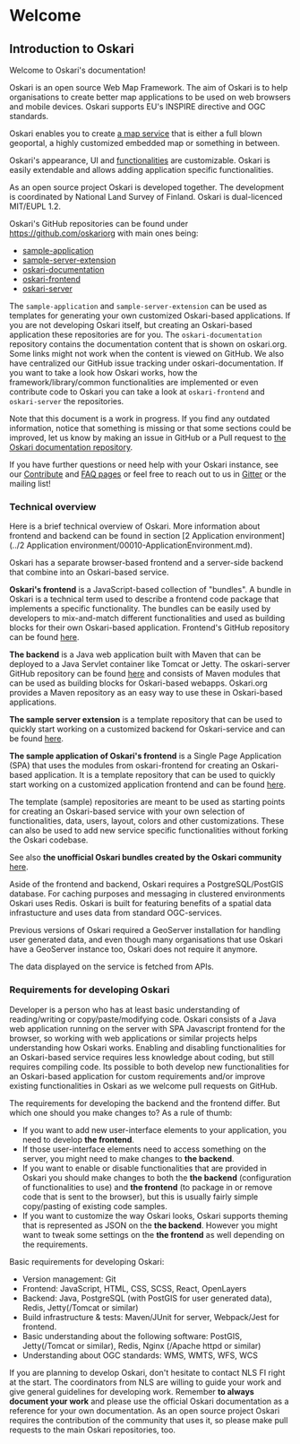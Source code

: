 # Welcome

## Introduction to Oskari

Welcome to Oskari's documentation!

Oskari is an open source Web Map Framework. The aim of Oskari is to help organisations to create better map applications to be used on web browsers and mobile devices. Oskari supports EU's INSPIRE directive and OGC standards.

Oskari enables you to create [a map service](https://oskari.org/discover/use-cases) that is either a full blown geoportal, a highly customized embedded map or something in between.

Oskari's appearance, UI and [functionalities](https://oskari.org/discover/functionalities) are customizable. Oskari is easily extendable and allows adding application specific functionalities.

As an open source project Oskari is developed together. The development is coordinated by National Land Survey of Finland. Oskari is dual-licenced MIT/EUPL 1.2.

Oskari's GitHub repositories can be found under https://github.com/oskariorg with main ones being:

- [sample-application](https://github.com/oskariorg/sample-application)
- [sample-server-extension](https://github.com/oskariorg/sample-server-extension)
- [oskari-documentation](https://github.com/oskariorg/oskari-documentation)
- [oskari-frontend](https://github.com/oskariorg/oskari-frontend)
- [oskari-server](https://github.com/oskariorg/oskari-server)

The `sample-application` and `sample-server-extension` can be used as templates for generating your own customized Oskari-based applications. If you are not developing Oskari itself, but creating an Oskari-based application these repositories are for you. The `oskari-documentation` repository contains the documentation content that is shown on oskari.org. Some links might not work when the content is viewed on GitHub. We also have centralized our GitHub issue tracking under oskari-documentation. If you want to take a look how Oskari works, how the framework/library/common functionalities are implemented or even contribute code to Oskari you can take a look at `oskari-frontend` and `oskari-server` the repositories. 

Note that this document is a work in progress. If you find any outdated information, notice that something is missing or that some sections could be improved, let us know by making an issue in GitHub or a Pull request to [the Oskari documentation repository](https://github.com/oskariorg/oskari-documentation).

If you have further questions or need help with your Oskari instance, see our [Contribute](https://oskari.org/contribute/) and [FAQ pages](https://oskari.org/faq/) or feel free to reach out to us in [Gitter](https://gitter.im/oskariorg/chat) or the mailing list!

### Technical overview

Here is a brief technical overview of Oskari. More information about frontend and backend can be found in section [2 Application environment](../2 Application environment/00010-ApplicationEnvironment.md).

Oskari has a separate browser-based frontend and a server-side backend that combine into an Oskari-based service.

**Oskari's frontend** is a JavaScript-based collection of "bundles". A bundle in Oskari is a technical term used to describe a frontend code package that implements a specific functionality. The bundles can be easily used by developers to mix-and-match different functionalities and used as building blocks for their own Oskari-based application. Frontend's GitHub repository can be found [here](https://github.com/oskariorg/oskari-frontend).

**The backend** is a Java web application built with Maven that can be deployed to a Java Servlet container like Tomcat or Jetty. The oskari-server GitHub repository can be found [here](https://github.com/oskariorg/oskari-server) and consists of Maven modules that can be used as building blocks for Oskari-based webapps. Oskari.org provides a Maven repository as an easy way to use these in Oskari-based applications. 

**The sample server extension** is a template repository that can be used to quickly start working on a customized backend for Oskari-service and can be found [here](https://github.com/oskariorg/sample-server-extension).

 **The sample application of Oskari's frontend** is a Single Page Application (SPA) that uses the modules from oskari-frontend for creating an Oskari-based application. It is a template repository that can be used to quickly start working on a customized application frontend and can be found [here](https://github.com/oskariorg/sample-application).

The template (sample) repositories are meant to be used as starting points for creating an Oskari-based service with your own selection of functionalities, data, users, layout, colors and other customizations. These can also be used to add new service specific functionalities without forking the Oskari codebase.

See also **the unofficial Oskari bundles created by the Oskari community** [here](https://github.com/oskariorg/oskari-frontend-contrib).

Aside of the frontend and backend, Oskari requires a PostgreSQL/PostGIS database. For caching purposes and messaging in clustered environments Oskari uses Redis. Oskari is built for featuring benefits of a spatial data infrastucture and uses data from standard OGC-services.

Previous versions of Oskari required a GeoServer installation for handling user generated data, and even though many organisations that use Oskari have a GeoServer instance too, Oskari does not require it anymore.

The data displayed on the service is fetched from APIs.

### Requirements for developing Oskari

Developer is a person who has at least basic understanding of reading/writing or copy/paste/modifying code. Oskari consists of a Java web application running on the server with SPA Javascript frontend for the browser, so working with web applications or similar projects helps understanding how Oskari works. Enabling and disabling functionalities for an Oskari-based service requires less knowledge about coding, but still requires compiling code. Its possible to both develop new functionalities for an Oskari-based application for custom requirements and/or improve existing functionalities in Oskari as we welcome pull requests on GitHub.

The requirements for developing the backend and the frontend differ. But which one should you make changes to? As a rule of thumb:
- If you want to add new user-interface elements to your application, you need to develop **the frontend**.
- If those user-interface elements need to access something on the server, you might need to make changes to **the backend**.
- If you want to enable or disable functionalities that are provided in Oskari you should make changes to both the **the backend** (configuration of functionalities to use) and **the frontend** (to package in or remove code that is sent to the browser), but this is usually fairly simple copy/pasting of existing code samples.
- If you want to customize the way Oskari looks, Oskari supports theming that is represented as JSON on the **the backend**. However you might want to tweak some settings on the **the frontend** as well depending on the requirements.

Basic requirements for developing Oskari:

- Version management: Git
- Frontend: JavaScript, HTML, CSS, SCSS, React, OpenLayers
- Backend: Java, PostgreSQL (with PostGIS for user generated data), Redis, Jetty(/Tomcat or similar)
- Build infrastructure & tests: Maven/JUnit for server, Webpack/Jest for frontend.
- Basic understanding about the following software: PostGIS, Jetty(/Tomcat or similar), Redis, Nginx (/Apache httpd or similar)
- Understanding about OGC standards: WMS, WMTS, WFS, WCS

If you are planning to develop Oskari, don't hesitate to contact NLS FI right at the start. The coordinators from NLS are willing to guide your work and give general guidelines for developing work. Remember **to always document your work** and please use the official Oskari documentation as a reference for your own documentation. As an open source project Oskari requires the contribution of the community that uses it, so please make pull requests to the main Oskari repositories, too.